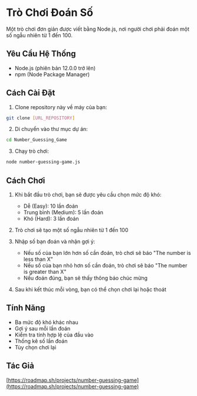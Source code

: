 # Trò Chơi Đoán Số

Một trò chơi đơn giản được viết bằng Node.js, nơi người chơi phải đoán một số ngẫu nhiên từ 1 đến 100.

## Yêu Cầu Hệ Thống

- Node.js (phiên bản 12.0.0 trở lên)
- npm (Node Package Manager)

## Cách Cài Đặt

1. Clone repository này về máy của bạn:
```bash
git clone [URL_REPOSITORY]
```

2. Di chuyển vào thư mục dự án:
```bash
cd Number_Guessing_Game
```

3. Chạy trò chơi:
```bash
node number-guessing-game.js
```

## Cách Chơi

1. Khi bắt đầu trò chơi, bạn sẽ được yêu cầu chọn mức độ khó:
   - Dễ (Easy): 10 lần đoán
   - Trung bình (Medium): 5 lần đoán
   - Khó (Hard): 3 lần đoán

2. Trò chơi sẽ tạo một số ngẫu nhiên từ 1 đến 100

3. Nhập số bạn đoán và nhận gợi ý:
   - Nếu số của bạn lớn hơn số cần đoán, trò chơi sẽ báo "The number is less than X"
   - Nếu số của bạn nhỏ hơn số cần đoán, trò chơi sẽ báo "The number is greater than X"
   - Nếu đoán đúng, bạn sẽ thấy thông báo chúc mừng

4. Sau khi kết thúc mỗi vòng, bạn có thể chọn chơi lại hoặc thoát

## Tính Năng

- Ba mức độ khó khác nhau
- Gợi ý sau mỗi lần đoán
- Kiểm tra tính hợp lệ của đầu vào
- Thống kê số lần đoán
- Tùy chọn chơi lại

## Tác Giả
[https://roadmap.sh/projects/number-guessing-game](https://roadmap.sh/projects/number-guessing-game)